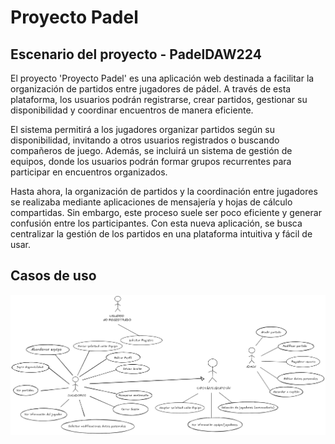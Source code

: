 # Proyecto Padel

## Escenario del proyecto - PadelDAW224

El proyecto 'Proyecto Padel' es una aplicación web destinada a facilitar la organización de partidos entre jugadores de pádel. A través de esta plataforma, los usuarios podrán registrarse, crear partidos, gestionar su disponibilidad y coordinar encuentros de manera eficiente.

El sistema permitirá a los jugadores organizar partidos según su disponibilidad, invitando a otros usuarios registrados o buscando compañeros de juego. Además, se incluirá un sistema de gestión de equipos, donde los usuarios podrán formar grupos recurrentes para participar en encuentros organizados.

Hasta ahora, la organización de partidos y la coordinación entre jugadores se realizaba mediante aplicaciones de mensajería y hojas de cálculo compartidas. Sin embargo, este proceso suele ser poco eficiente y generar confusión entre los participantes. Con esta nueva aplicación, se busca centralizar la gestión de los partidos en una plataforma intuitiva y fácil de usar.

## Casos de uso

![alt text](diagramacasosdeuso.png)